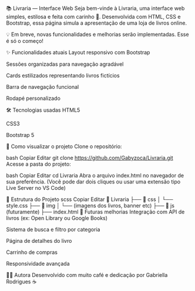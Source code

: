
📚 Livraria — Interface Web
Seja bem-vinde à Livraria, uma interface web simples, estilosa e feita com carinho 💜. Desenvolvida com HTML, CSS e Bootstrap, essa página simula a apresentação de uma loja de livros online.

💡 Em breve, novas funcionalidades e melhorias serão implementadas. Esse é só o começo!

✨ Funcionalidades atuais
Layout responsivo com Bootstrap

Sessões organizadas para navegação agradável

Cards estilizados representando livros fictícios

Barra de navegação funcional

Rodapé personalizado

🛠 Tecnologias usadas
HTML5

CSS3

Bootstrap 5

🚀 Como visualizar o projeto
Clone o repositório:

bash
Copiar
Editar
git clone https://github.com/Gabyzoca/Livraria.git
Acesse a pasta do projeto:

bash
Copiar
Editar
cd Livraria
Abra o arquivo index.html no navegador de sua preferência.
(Você pode dar dois cliques ou usar uma extensão tipo Live Server no VS Code)

📌 Estrutura do Projeto
scss
Copiar
Editar
📁 Livraria
├── 📁 css
│   └── style.css
├── 📁 img
│   └── (imagens dos livros, banner etc)
├── 📁 js (futuramente)
├── index.html
🧪 Futuras melhorias
Integração com API de livros (ex: Open Library ou Google Books)

Sistema de busca e filtro por categoria

Página de detalhes do livro

Carrinho de compras

Responsividade avançada

👩‍💻 Autora
Desenvolvido com muito café e dedicação por Gabriella Rodrigues ☕
